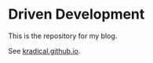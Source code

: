 # Driven Development

This is the repository for my blog.

See [kradical.github.io](https://kradical.github.io/).